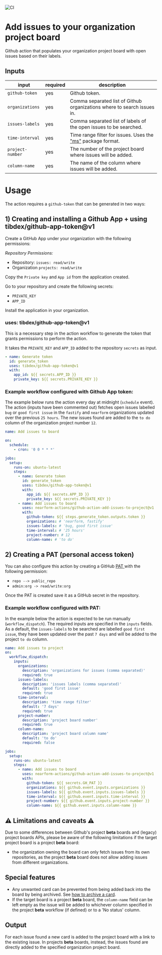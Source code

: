 ![CI](https://github.com/nearform-actions/github-action-add-issues-to-project/actions/workflows/ci.yml/badge.svg)

# Add issues to your organization project board
Github action that populates your organization project board with open issues based on their labels.

## Inputs
| input            | required | description   |
|------------------|----------|---------------|
| `github-token`   | yes      | Github token. |
| `organizations`  | yes      | Comma separated list of Github organizations where to search issues in. |
| `issues-labels`  | yes      | Comma separated list of labels of the open issues to be searched. |
| `time-interval`  | yes      | Time range filter for issues. Uses the ["ms"](https://www.npmjs.com/package/ms) package format. |
| `project-number` | yes      | The number of the project board where issues will be added. |
| `column-name`    | yes      | The name of the column where issues will be added. |


# Usage

The action requires a `github-token` that can be generated in two ways: 

## 1) Creating and installing a Github App + using tibdex/github-app-token@v1

Create a GitHub App under your organization with the following permissions:

*Repository Permissions:*
- Repository: `issues: read/write`
- Organization `projects: read/write`

Copy the `Private key` and `App id` from the application created.

Go to your repository and create the following secrets:
- `PRIVATE_KEY`
- `APP_ID`

Install the application in your organization.

### uses: tibdex/github-app-token@v1

This is a necessary step in the action workflow to generate the token that grants permissions to perform the action.

It takes the `PRIVATE_KEY` and `APP_ID` added to the repository `secrets` as input.  

```yaml
- name: Generate token
  id: generate_token
  uses: tibdex/github-app-token@v1
  with:
    app_id: ${{ secrets.APP_ID }}
    private_key: ${{ secrets.PRIVATE_KEY }}
```

### Example workflow configured with Github App token:

The example below runs the action every day at midnight (`schedule` event). The action (inputs have been commented out) fetches open issues labelled `bug` or `good first issue` in the `fastify` and `nearform` organizations updated over the previous `25 hours`. The new issues found are added to the `to do` column of the organization project number `12`.

```yaml
name: Add issues to board

on:
  schedule:
    - cron: '0 0 * * *'

jobs:
  setup:
    runs-on: ubuntu-latest
    steps:
      - name: Generate token
        id: generate_token
        uses: tibdex/github-app-token@v1
        with:
          app_id: ${{ secrets.APP_ID }}
          private_key: ${{ secrets.PRIVATE_KEY }}
      - name: Add issues to board
        uses: nearform-actions/github-action-add-issues-to-project@v1
        with:
          github-token: ${{ steps.generate_token.outputs.token }}
          organizations: # 'nearform, fastify'
          issues-labels: # 'bug, good first issue'
          time-interval: # '25 hours'
          project-number: # 12
          column-name: # 'to do'

```

## 2) Creating a PAT (personal access token)

You can also configure this action by creating a GitHub [PAT ](https://docs.github.com/en/authentication/keeping-your-account-and-data-secure/creating-a-personal-access-token) with the following permission:
- `repo --> public_repo`
- `admin:org -> read/write:org`

Once the PAT is created save it as a GitHub secret in the repository.

### Example workflow configured with PAT:

In the example below the action is expected to be run manually (`workflow_dispatch`). The required inputs are specified in the `inputs` fields. As a default, the `issues-labels` to be searched are labelled `good first issue`, they have been updated over the past `7 days` and will be added to the project `to do` column.

```yaml
name: Add issues to project
on:
  workflow_dispatch:
    inputs:
      organizations:
        description: 'organizations for issues (comma separated)'
        required: true
      issues-labels: 
        description: 'issues labels (comma separated)'
        default: 'good first issue'
        required: true
      time-interval:
        description: 'time range filter'
        default: '7 days'
        required: true
      project-number:
        description: 'project board number'
        required: true
      column-name: 
        description: 'project board column name'
        default: 'to do'
        required: false

jobs:
  setup:
    runs-on: ubuntu-latest
    steps:
      - name: Add issues to board
        uses: nearform-actions/github-action-add-issues-to-project@v1
        with:
          github-token: ${{ secrets.GH_PAT }}
          organizations: ${{ github.event.inputs.organizations }}
          issues-labels: ${{ github.event.inputs.issues-labels }}
          time-interval: ${{ github.event.inputs.time-interval }}
          project-number: ${{ github.event.inputs.project-number }}
          column-name: ${{ github.event.inputs.column-name }}

```

## :warning: Limitations and caveats :warning:

Due to some differences between Github's project **beta** boards and (legacy) project boards APIs, please be aware of the following limitations if the target project board is a project **beta** board:
- the organization owning the board can only fetch issues from its own repositories, as the project **beta** board does not allow adding issues from different organizations.

## Special features
 
- Any unwanted card can be prevented from being added back into the board by being archived. See [how to archive a card](https://docs.github.com/en/issues/organizing-your-work-with-project-boards/tracking-work-with-project-boards/archiving-cards-on-a-project-board). 
- If the target board is a project **beta** board, the `column-name` field can be left empty as the issue will be added to whichever column specified in the project **beta** workflow (if defined) or to a 'No status' column.

## Output

For each issue found a new card is added to the project board with a link to the existing issue. In projects **beta** boards, instead, the issues found are directly added to the specified organization project board.
